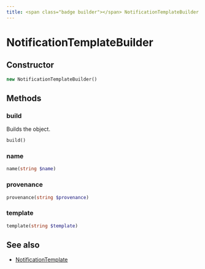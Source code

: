 ```yaml
---
title: <span class="badge builder"></span> NotificationTemplateBuilder
---
```

# <span class="badge builder"></span> NotificationTemplateBuilder

## Constructor

```php
new NotificationTemplateBuilder()
```
## Methods

### <span class="badge object-method"></span> build

Builds the object.

```php
build()
```

### <span class="badge object-method"></span> name

```php
name(string $name)
```

### <span class="badge object-method"></span> provenance

```php
provenance(string $provenance)
```

### <span class="badge object-method"></span> template

```php
template(string $template)
```

## See also

 * <span class="badge object-type-class"></span> [NotificationTemplate](./object-NotificationTemplate.md)
